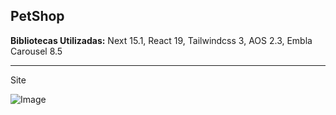 <h2>PetShop</h2>

<p><b>Bibliotecas Utilizadas:</b> Next 15.1, React 19, Tailwindcss 3, AOS 2.3, Embla Carousel 8.5</p>

<hr/>

Site

![Image](https://github.com/user-attachments/assets/d3536d8b-2213-4c34-9e5a-c064d514f6cb)
